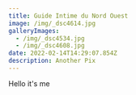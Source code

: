 ```yaml
---
title: Guide Intime du Nord Ouest
image: /img/_dsc4614.jpg
galleryImages:
  - /img/_dsc4534.jpg
  - /img/_dsc4608.jpg
date: 2022-02-14T14:29:07.854Z
description: Another Pix
---
```

Hello it's me 

![]()